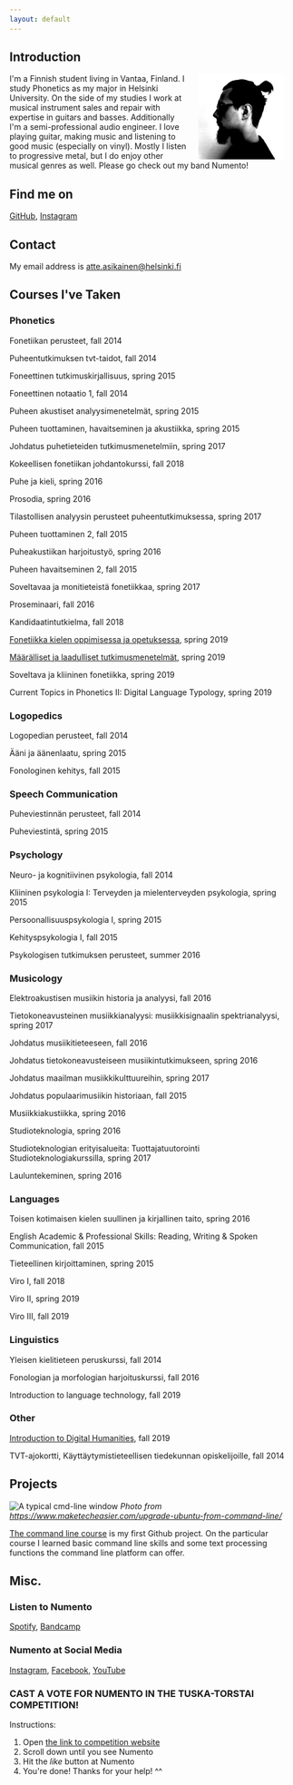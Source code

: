 ```yaml
---
layout: default
---
```


## Introduction

<img src="assets/images/profiilikuva.png" alt="Photo" hspace="20" width="30%" align="right"/> I'm a Finnish student living in Vantaa, Finland. I study Phonetics as my major in Helsinki University. On the side of my studies I work at musical instrument sales and repair with expertise in guitars and basses. Additionally I'm a semi-professional audio engineer. I love playing guitar, making music and listening to good music (especially on vinyl). Mostly I listen to progressive metal, but I do enjoy other musical genres as well. Please go check out my band Numento!

## Find me on

[GitHub](https://github.com/attasika), [Instagram](https://www.instagram.com/attasika/)

## Contact

My email address is atte.asikainen@helsinki.fi

## Courses I've Taken

### Phonetics

Fonetiikan perusteet, fall 2014

Puheentutkimuksen tvt-taidot, fall 2014

Foneettinen tutkimuskirjallisuus, spring 2015

Foneettinen notaatio 1, fall 2014

Puheen akustiset analyysimenetelmät, spring 2015

Puheen tuottaminen, havaitseminen ja akustiikka, spring 2015

Johdatus puhetieteiden tutkimusmenetelmiin, spring 2017

Kokeellisen fonetiikan johdantokurssi, fall 2018

Puhe ja kieli, spring 2016

Prosodia, spring 2016

Tilastollisen analyysin perusteet puheentutkimuksessa, spring 2017

Puheen tuottaminen 2, fall 2015

Puheakustiikan harjoitustyö, spring 2016

Puheen havaitseminen 2, fall 2015

Soveltavaa ja monitieteistä fonetiikkaa, spring 2017

Proseminaari, fall 2016

Kandidaatintutkielma, fall 2018

[Fonetiikka kielen oppimisessa ja opetuksessa](https://courses.helsinki.fi/en/kik-407/125958538), spring 2019

[Määrälliset ja laadulliset tutkimusmenetelmät](https://courses.helsinki.fi/en/kik-lg220/126479654), spring 2019

Soveltava ja kliininen fonetiikka, spring 2019

Current Topics in Phonetics II: Digital Language Typology, spring 2019

### Logopedics

Logopedian perusteet, fall 2014

Ääni ja äänenlaatu, spring 2015

Fonologinen kehitys, fall 2015

### Speech Communication

Puheviestinnän perusteet, fall 2014

Puheviestintä, spring 2015

### Psychology

Neuro- ja kognitiivinen psykologia, fall 2014

Kliininen psykologia I: Terveyden ja mielenterveyden psykologia, spring 2015

Persoonallisuuspsykologia I, spring 2015

Kehityspsykologia I, fall 2015

Psykologisen tutkimuksen perusteet, summer 2016

### Musicology

Elektroakustisen musiikin historia ja analyysi, fall 2016

Tietokoneavusteinen musiikkianalyysi: musiikkisignaalin spektrianalyysi, spring 2017

Johdatus musiikitieteeseen, fall 2016

Johdatus tietokoneavusteiseen musiikintutkimukseen, spring 2016

Johdatus maailman musiikkikulttuureihin, spring 2017

Johdatus populaarimusiikin historiaan, fall 2015

Musiikkiakustiikka, spring 2016

Studioteknologia, spring 2016

Studioteknologian erityisalueita: Tuottajatuutorointi Studioteknologiakurssilla, spring 2017

Lauluntekeminen, spring 2016

### Languages

Toisen kotimaisen kielen suullinen ja kirjallinen taito, spring 2016

English Academic & Professional Skills: Reading, Writing & Spoken Communication, fall 2015

Tieteellinen kirjoittaminen, spring 2015

Viro I, fall 2018

Viro II, spring 2019

Viro III, fall 2019

### Linguistics

Yleisen kielitieteen peruskurssi, fall 2014

Fonologian ja morfologian harjoituskurssi, fall 2016

Introduction to language technology, fall 2019

### Other

[Introduction to Digital Humanities](https://courses.helsinki.fi/en/lda-h501/130806489), fall 2019

TVT-ajokortti, Käyttäytymistieteellisen tiedekunnan opiskelijoille, fall 2014

## Projects

![A typical cmd-line window](https://www.maketecheasier.com/assets/uploads/2019/05/ubuntu-upgrade-cli-featured-800x400.png)
_Photo from https://www.maketecheasier.com/upgrade-ubuntu-from-command-line/_

[The command line course](https://github.com/attasika/cmdline-course) is my first Github project. On the particular course I learned basic command line skills and some text processing functions the command line platform can offer.


## Misc. 

### Listen to Numento

[Spotify](https://open.spotify.com/artist/3t5HzeySOZvzNSEpvDiA5M?si=YThHLhJDT8Wfvk8UYanmog), [Bandcamp](https://numento.bandcamp.com)

### Numento at Social Media                                                                                              

[Instagram](https://www.instagram.com/numentoband/), [Facebook](https://www.facebook.com/numentofin/), [YouTube](https://www.youtube.com/channel/UC_3YNrisPhQufU6IJmOEnMg)

### CAST A VOTE FOR NUMENTO IN THE TUSKA-TORSTAI COMPETITION!
Instructions:

1. Open [the link to competition website](http://www.tuska-torstai.fi/bands3.html)
2. Scroll down until you see Numento
3. Hit the _like_ button at Numento
4. You're done! Thanks for your help! ^^


